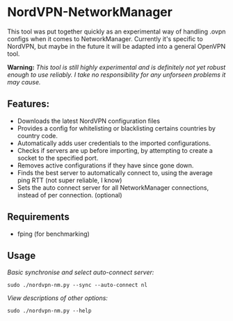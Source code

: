 # NordVPN-NetworkManager

This tool was put together quickly as an experimental way of handling .ovpn configs when it comes to NetworkManager. Currently it's specific to NordVPN, but maybe in the future it will be adapted into a general OpenVPN tool.

**Warning:**
*This tool is still highly experimental and is definitely not yet robust enough to use reliably. I take no responsibility for any unforseen problems it may cause.*

## Features:
- Downloads the latest NordVPN configuration files
- Provides a config for whitelisting or blacklisting certains countries by country code.
- Automatically adds user credentials to the imported configurations.
- Checks if servers are up before importing, by attempting to create a socket to the specified port.
- Removes active configurations if they have since gone down.
- Finds the best server to automatically connect to, using the average ping RTT (not super reliable, I know)
- Sets the auto connect server for all NetworkManager connections, instead of per connection. (optional)

## Requirements
- fping (for benchmarking)

## Usage
*Basic synchronise and select auto-connect server:*
```
sudo ./nordvpn-nm.py --sync --auto-connect nl
```

*View descriptions of other options:*
```
sudo ./nordvpn-nm.py --help
```
